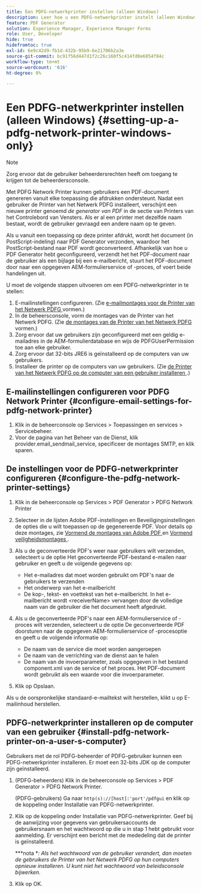 ```yaml
---
title: Een PDFG-netwerkprinter instellen (alleen Windows)
description: Leer hoe u een PDFG-netwerkprinter instelt (alleen Windows)
feature: PDF Generator
solution: Experience Manager, Experience Manager Forms
role: User, Developer
hide: true
hidefromtoc: true
exl-id: 6e9c42d9-fb1d-432b-95b9-6e21706b2a3e
source-git-commit: bc91f56d447d1f2c26c160f5c414fd0e6054f84c
workflow-type: tm+mt
source-wordcount: '616'
ht-degree: 0%

---
```


# Een PDFG-netwerkprinter instellen (alleen Windows) {#setting-up-a-pdfg-network-printer-windows-only}

>[!NOTE]
> 
> Zorg ervoor dat de gebruiker beheerdersrechten heeft om toegang te krijgen tot de beheerdersconsole.

Met PDFG Network Printer kunnen gebruikers een PDF-document genereren vanuit elke toepassing die afdrukken ondersteunt. Nadat een gebruiker de Printer van het Netwerk PDFG installeert, verschijnt een nieuwe printer genoemd *de generator van PDF* in de sectie van Printers van het Controlebord van Vensters. Als er al een printer met dezelfde naam bestaat, wordt de gebruiker gevraagd een andere naam op te geven.

Als u vanuit een toepassing op deze printer afdrukt, wordt het document (in PostScript-indeling) naar PDF Generator verzonden, waardoor het PostScript-bestand naar PDF wordt geconverteerd. Afhankelijk van hoe u PDF Generator hebt geconfigureerd, verzendt het het PDF-document naar de gebruiker als een bijlage bij een e-mailbericht, stuurt het PDF-document door naar een opgegeven AEM-formulierservice of -proces, of voert beide handelingen uit.

U moet de volgende stappen uitvoeren om een PDFG-netwerkprinter in te stellen:

1. E-mailinstellingen configureren. (Zie [ e-mailmontages voor de Printer van het Netwerk PDFG ](setting-pdfg-network-printer-windows.md#configure-email-settings-for-pdfg-network-printer) vormen.)
1. In de beheersconsole, vorm de montages van de Printer van het Netwerk PDFG. (Zie [ de montages van de Printer van het Netwerk PDFG ](setting-pdfg-network-printer-windows.md#configure-the-pdfg-network-printer-settings) vormen.)
1. Zorg ervoor dat uw gebruikers zijn geconfigureerd met een geldig e-mailadres in de AEM-formulierdatabase en wijs de PDFGUserPermission toe aan elke gebruiker. <!-- Fix broken link See Setting up and organizing users -->
1. Zorg ervoor dat 32-bits JRE6 is geïnstalleerd op de computers van uw gebruikers.
1. Installeer de printer op de computers van uw gebruikers. (Zie [ de Printer van het Netwerk PDFG op de computer van een gebruiker installeren ](setting-pdfg-network-printer-windows.md#install-pdfg-network-printer-on-a-user-s-computer).)

## E-mailinstellingen configureren voor PDFG Network Printer {#configure-email-settings-for-pdfg-network-printer}

1. Klik in de beheerconsole op Services > Toepassingen en services > Servicebeheer.
1. Voor de pagina van het Beheer van de Dienst, klik provider.email_sendmail_service, specificeer de montages SMTP, en klik sparen.

## De instellingen voor de PDFG-netwerkprinter configureren {#configure-the-pdfg-network-printer-settings}

1. Klik in de beheerconsole op Services > PDF Generator > PDFG Network Printer
1. Selecteer in de lijsten Adobe PDF-instellingen en Beveiligingsinstellingen de opties die u wilt toepassen op de gegenereerde PDF. Voor details op deze montages, zie [ Vormend de montages van Adobe PDF ](/help/forms/using/admin-help/configuring-pdf-settings.md#configuring-adobe-pdf-settings) en [ Vormend veiligheidsmontages ](/help/forms/using/admin-help/configuring-security-settings.md#configuring-security-settings).
1. Als u de geconverteerde PDF&#39;s weer naar gebruikers wilt verzenden, selecteert u de optie Het geconverteerde PDF-bestand e-mailen naar gebruiker en geeft u de volgende gegevens op:

   * Het e-mailadres dat moet worden gebruikt om PDF&#39;s naar de gebruikers te verzenden
   * Het onderwerp van het e-mailbericht
   * De kop-, tekst- en voettekst van het e-mailbericht. In het e-mailbericht wordt &lt;receiverName> vervangen door de volledige naam van de gebruiker die het document heeft afgedrukt.

1. Als u de geconverteerde PDF&#39;s naar een AEM-formulierservice of -proces wilt verzenden, selecteert u de optie De geconverteerde PDF doorsturen naar de opgegeven AEM-formulierservice of -procesoptie en geeft u de volgende informatie op:

   * De naam van de service die moet worden aangeroepen
   * De naam van de verrichting van de dienst aan te halen
   * De naam van de invoerparameter, zoals opgegeven in het bestand component.xml van de service of het proces. Het PDF-document wordt gebruikt als een waarde voor die invoerparameter.

1. Klik op Opslaan.

Als u de oorspronkelijke standaard-e-mailtekst wilt herstellen, klikt u op E-mailinhoud herstellen.

## PDFG-netwerkprinter installeren op de computer van een gebruiker {#install-pdfg-network-printer-on-a-user-s-computer}

Gebruikers met de rol PDFG-beheerder of PDFG-gebruiker kunnen een PDFG-netwerkprinter installeren. Er moet een 32-bits JDK op de computer zijn geïnstalleerd.

1. (PDFG-beheerders) Klik in de beheerconsole op Services > PDF Generator > PDFG Network Printer.

   (PDFG-gebruikers) Ga naar `http(s)://[host]:'port'/pdfgui` en klik op de koppeling onder Installatie van PDFG-netwerkprinter.

1. Klik op de koppeling onder Installatie van PDFG-netwerkprinter. Geef bij de aanwijzing voor gegevens van gebruikersaccounts de gebruikersnaam en het wachtwoord op die u in stap 1 hebt gebruikt voor aanmelding. Er verschijnt een bericht met de mededeling dat de printer is geïnstalleerd.

   ***nota **: Als het wachtwoord van de gebruiker verandert, dan moeten de gebruikers de Printer van het Netwerk PDFG op hun computers opnieuw installeren. U kunt niet het wachtwoord van beleidsconsole bijwerken.*

1. Klik op OK.
